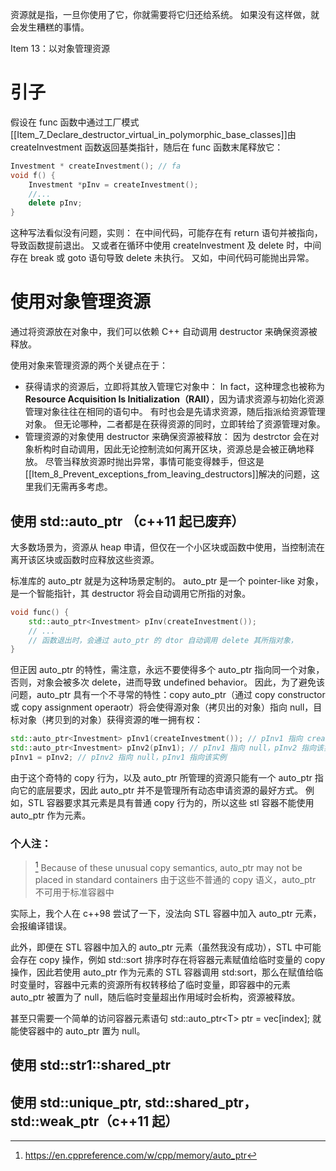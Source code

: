 资源就是指，一旦你使用了它，你就需要将它归还给系统。
如果没有这样做，就会发生糟糕的事情。

Item 13：以对象管理资源

# 引子
假设在 func 函数中通过工厂模式[[Item_7_Declare_destructor_virtual_in_polymorphic_base_classes]]由 createInvestment 函数返回基类指针，随后在 func 函数末尾释放它：

~~~cpp
Investment * createInvestment(); // fa
void f() {
    Investment *pInv = createInvestment();
    //...
    delete pInv;
}
~~~
这种写法看似没有问题，实则：
在中间代码，可能存在有 return 语句并被指向，导致函数提前退出。
又或者在循环中使用 createInvestment 及 delete 时，中间存在 break 或 goto 语句导致 delete 未执行。
又如，中间代码可能抛出异常。

# 使用对象管理资源

通过将资源放在对象中，我们可以依赖 C++ 自动调用 destructor 来确保资源被释放。

使用对象来管理资源的两个关键点在于：
- 获得请求的资源后，立即将其放入管理它对象中：
    In fact，这种理念也被称为 **Resource Acquisition Is Initialization（RAII）**，因为请求资源与初始化资源管理对象往往在相同的语句中。
    有时也会是先请求资源，随后指派给资源管理对象。
    但无论哪种，二者都是在获得资源的同时，立即转给了资源管理对象。
- 管理资源的对象使用 destructor 来确保资源被释放：
    因为 destrctor 会在对象析构时自动调用，因此无论控制流如何离开区块，资源总是会被正确地释放。
    尽管当释放资源时抛出异常，事情可能变得棘手，但这是[[Item_8_Prevent_exceptions_from_leaving_destructors]]解决的问题，这里我们无需再多考虑。

## 使用 std::auto_ptr （c++11 起已废弃）
大多数场景为，资源从 heap 申请，但仅在一个小区块或函数中使用，当控制流在离开该区块或函数时应释放这些资源。

标准库的 auto_ptr 就是为这种场景定制的。
auto_ptr 是一个 pointer-like 对象，是一个智能指针，其 destructor 将会自动调用它所指的对象。

~~~cpp
void func() {
    std::auto_ptr<Investment> pInv(createInvestment());
    // ...
    // 函数退出时，会通过 auto_ptr 的 dtor 自动调用 delete 其所指对象，
}
~~~

但正因 auto_ptr 的特性，需注意，永远不要使得多个 auto_ptr 指向同一个对象，否则，对象会被多次 delete，进而导致 undefined behavior。
因此，为了避免该问题，auto_ptr 具有一个不寻常的特性：copy auto_ptr（通过 copy constructor 或 copy assignment operaotr）将会使得源对象（拷贝出的对象）指向 null，目标对象（拷贝到的对象）获得资源的唯一拥有权：

~~~cpp
std::auto_ptr<Investment> pInv1(createInvestment()); // pInv1 指向 createInvestment 返回的实例
std::auto_ptr<Investment> pInv2(pInv1); // pInv1 指向 null，pInv2 指向该实例
pInv1 = pInv2; // pInv2 指向 null，pInv1 指向该实例
~~~
由于这个奇特的 copy 行为，以及 auto_ptr 所管理的资源只能有一个 auto_ptr 指向它的底层要求，因此 auto_ptr 并不是管理所有动态申请资源的最好方式。
例如，STL 容器要求其元素是具有普通 copy 行为的，所以这些 stl 容器不能使用 auto_ptr 作为元素。

### 个人注：

>[^1]
>Because of these unusual copy semantics, auto_ptr may not be placed in standard containers
>由于这些不普通的 copy 语义，auto_ptr 不可用于标准容器中

实际上，我个人在 c++98 尝试了一下，没法向 STL 容器中加入 auto_ptr 元素，会报编译错误。

此外，即便在 STL 容器中加入的 auto_ptr 元素（虽然我没有成功），STL 中可能会存在 copy 操作，例如 std::sort 排序时存在将容器元素赋值给临时变量的 copy 操作，因此若使用 auto_ptr 作为元素的 STL 容器调用 std:sort，那么在赋值给临时变量时，容器中元素的资源所有权转移给了临时变量，即容器中的元素 auto_ptr 被置为了 null，随后临时变量超出作用域时会析构，资源被释放。

甚至只需要一个简单的访问容器元素语句 std::auto_ptr\<T\> ptr = vec\[index\]; 就能使容器中的 auto_ptr 置为 null。


## 使用 std::str1::shared_ptr

## 使用 std::unique_ptr, std::shared_ptr，std::weak_ptr（c++11 起）

[^1]: https://en.cppreference.com/w/cpp/memory/auto_ptr